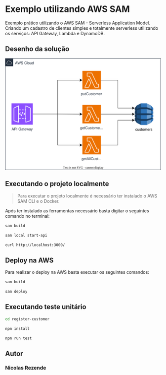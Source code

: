# Exemplo utilizando AWS SAM

Exemplo prático utilizando o AWS SAM - Serverless Application Model. Criando um cadastro de clientes simples e totalmente serverless utilizando os serviços: API Gateway, Lambda e DynamoDB.

## Desenho da solução
![Serverless arch](./docs/serveless_arch.svg)

## Executando o projeto localmente

> Para executar o projeto localmente é necessário ter instalado o AWS SAM CLI e o Docker.

Após ter instalado as ferramentas necessário basta digitar o seguintes comando no terminal:

```bash
sam build
```

```bash
sam local start-api
```

```bash
curl http://localhost:3000/
```

## Deploy na AWS

Para realizar o deploy na AWS basta executar os seguintes comandos:

```bash
sam build
```

```bash
sam deploy
```

## Executando teste unitário

```bash
cd register-customer
```

```bash
npm install
```

```bash
npm run test
```

## Autor

### Nicolas Rezende